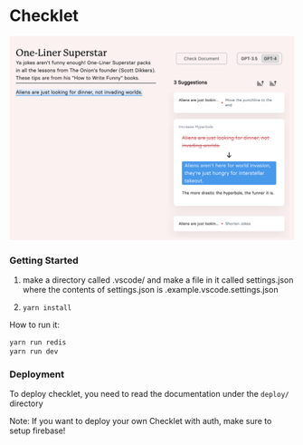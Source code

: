 # Checklet

![The Checklet Editor](./public/readme-img.png)

### Getting Started

1. make a directory called .vscode/ and make a file in it called settings.json where the contents of settings.json is .example.vscode.settings.json

2. `yarn install`

How to run it:

```
yarn run redis
yarn run dev
```

### Deployment

To deploy checklet, you need to read the documentation under the `deploy/` directory

Note: If you want to deploy your own Checklet with auth, make sure to setup firebase!

